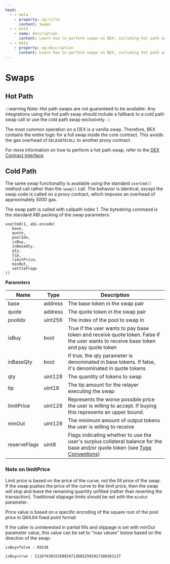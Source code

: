 ```yaml
---
head:
  - - meta
    - property: og:title
      content: Swaps
  - - meta
    - name: description
      content: Learn how to perform swaps on BEX, including hot path and cold path swaps.
  - - meta
    - property: og:description
      content: Learn how to perform swaps on BEX, including hot path and cold path swaps.
---
```


# Swaps

## Hot Path

:::warning
Note: Hot path swaps are not guaranteed to be available. Any integrations using the hot path swap should include a fallback to a cold path swap call or use the cold path swap exclusively.
:::

The most common operation on a DEX is a vanilla swap. Therefore, BEX contains the entire logic for a full swap inside the core contract. This avoids the gas overhead of `DELEGATECALL` to another proxy contract.

For more information on how to perform a hot path swap, refer to the [DEX Contract Interface](/developers/contracts/dex#swap).

## Cold Path

The same swap functionality is available using the standard `userCmd()` method call rather than the `swap()` call. The behavior is identical, except the swap code is called on a proxy contract, which imposes an overhead of approximately 5000 gas.

The swap path is called with callpath index 1. The bytestring command is the standard ABI packing of the swap parameters:

```solidity
userCmd(1, abi.encode(
   base,
   quote,
   poolIdx,
   isBuy,
   inBaseQty,
   qty,
   tip,
   limitPrice,
   minOut,
   settleFlags
))
```

**Parameters**

| Name         | Type    | Description                                                                                                                                                  |
| ------------ | ------- | ------------------------------------------------------------------------------------------------------------------------------------------------------------ |
| base         | address | The base token in the swap pair                                                                                                                              |
| quote        | address | The quote token in the swap pair                                                                                                                             |
| poolIdx      | uint256 | The index of the pool to swap in                                                                                                                             |
| isBuy        | bool    | True if the user wants to pay base token and receive quote token. False if the user wants to receive base token and pay quote token                          |
| inBaseQty    | bool    | If true, the qty parameter is denominated in base tokens. If false, it's denominated in quote tokens                                                         |
| qty          | uint128 | The quantity of tokens to swap                                                                                                                               |
| tip          | uint16  | The tip amount for the relayer executing the swap                                                                                                            |
| limitPrice   | uint128 | Represents the worse possible price the user is willing to accept. If buying this represents an upper bound.                                                 |
| minOut       | uint128 | The minimum amount of output tokens the user is willing to receive                                                                                           |
| reserveFlags | uint8   | Flags indicating whether to use the user's surplus collateral balance for the base and/or quote token (see [Type Conventions](/developers/type-conventions)) |

### Note on limitPrice

Limit price is based on the price of the curve, not the fill price of the swap. If the swap pushes the price of the curve to the limit price, then the swap will stop and leave the remaining quantity unfilled (rather than reverting the transaction). Traditional slippage limits should be set with the `minOut` parameter.

Price value is based on a specific encoding of the square root of the pool price in Q64.64 fixed point format

If the caller is uninterested in partial fills and slippage is set with minOut parameter value, this value can be set to "max values" below based on the direction of the swap:

```
isBuy=false : 65538

isBuy=true : 21267430153580247136652501917186561137
```
